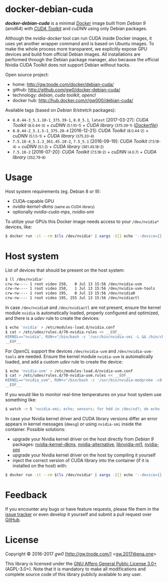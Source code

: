 docker-debian-cuda
==================

***docker-debian-cuda*** is a minimal [*Docker*](http://www.docker.com/) image built from *Debian 9* (amd64) with [*CUDA Toolkit*](http://developer.nvidia.com/cuda-toolkit) and *cuDNN* using only Debian packages.

Although the *nvidia-docker* tool can run CUDA inside Docker images, it uses yet another wrapper command and is based on Ubuntu images. To make the whole process more transparent, we explicitly expose GPU devices and build from official Debian images. All installations are performed through the Debian package manager, also because the official Nvidia CUDA Toolkit does not support Debian without hacks.

Open source project:

- <i class="fa fa-fw fa-home"></i> home: <http://gw.tnode.com/docker/debian-cuda/>
- <i class="fa fa-fw fa-github-square"></i> github: <http://github.com/gw0/docker-debian-cuda/>
- <i class="fa fa-fw fa-laptop"></i> technology: *debian*, *cuda toolkit*, *opencl*
- <i class="fa fa-fw fa-database"></i> docker hub: <http://hub.docker.com/r/gw000/debian-cuda/>

Available tags (based on *Debian 9/stretch* packages):

- `8.0.44-3_5.1.10-1_375.39-1`, `8.0_5.1`, `latest` [2017-03-27]: *CUDA Toolkit* <small>(8.0.44-3)</small> + *cuDNN* <small>(5.1.10-1)</small> + *CUDA library* <small>(375.39-1)</small> ([*Dockerfile*](http://github.com/gw0/docker-debian-cuda/blob/master/Dockerfile))
- `8.0.44-2_5.1.5-1_375.20-4` [2016-12-21]: *CUDA Toolkit* <small>(8.0.44-2)</small> + *cuDNN* <small>(5.1.5-1)</small> + *CUDA library* <small>(375.20-4)</small>
- `7.5.18-4_5.1.3_361.45.18-2`, `7.5_5.1` [2016-09-19]: *CUDA Toolkit* <small>(7.5.18-4)</small> + *cuDNN* <small>(5.1.3)</small> + *CUDA library* <small>(361.45.18-2)</small>
- `7.5.18-2` [2016-07-20]: *CUDA Toolkit* <small>(7.5.18-2)</small> + *cuDNN* <small>(4.0.7)</small> + *CUDA library* <small>(352.79-8)</small>


Usage
=====

Host system requirements (eg. Debian 8 or 9):

- CUDA-capable GPU
- *nvidia-kernel-dkms* <small>(same as CUDA library)</small>
- optionally *nvidia-cuda-mps*, *nvidia-smi*

To utilize your GPUs this Docker image needs access to your `/dev/nvidia*` devices, like:

```bash
$ docker run -it --rm $(ls /dev/nvidia* | xargs -I{} echo '--device={}') gw000/debian-cuda
```


Host system
===========

List of devices that should be present on the host system:

```bash
$ ll /dev/nvidia*
crw-rw---- 1 root video 250,   0 Jul 13 15:56 /dev/nvidia-uvm
crw-rw---- 1 root video 250,   1 Jul 13 15:56 /dev/nvidia-uvm-tools
crw-rw---- 1 root video 195,   0 Jul 13 15:56 /dev/nvidia0
crw-rw---- 1 root video 195, 255 Jul 13 15:56 /dev/nvidiactl
```

In case `/dev/nvidia0` and `/dev/nvidiactl` are not present, ensure the kernel module `nvidia` is automatically loaded, properly configured and optimized, and there is a *udev* rule to create the devices:

```bash
$ echo 'nvidia' > /etc/modules-load.d/nvidia.conf
$ cat > /etc/udev/rules.d/70-nvidia.rules << __EOF__
KERNEL=="nvidia", RUN+="/bin/bash -c '/usr/bin/nvidia-smi -L && /bin/chmod 0660 /dev/nvidia* && /bin/chgrp video /dev/nvidia*'"
__EOF__
```

For *OpenCL* support the devices `/dev/nvidia-uvm` and `/dev/nvidia-uvm-tools` are needed. Ensure the kernel module `nvidia-uvm` is automatically loaded, and add a custom *udev* rule to create the device:

```bash
$ echo 'nvidia-uvm' > /etc/modules-load.d/nvidia-uvm.conf
$ cat > /etc/udev/rules.d/70-nvidia-uvm.rules << __EOF__
KERNEL=="nvidia_uvm", RUN+="/bin/bash -c '/usr/bin/nvidia-modprobe -c0 -u && /bin/chmod 0660 /dev/nvidia-uvm* && /bin/chgrp video /dev/nvidia-uvm*'"
__EOF__
```

If you would like to monitor real-time temperatures on your host system use something like:

```bash
$ watch -n 5 'nvidia-smi; echo; sensors; for hdd in /dev/sd?; do echo -n "$hdd  "; smartctl -A $hdd | grep Temperature_Celsius; done'
```

In case your Nvidia kernel driver and CUDA library versions differ an error appears in kernel messages (`dmesg`) or using `nvidia-smi` inside the container. Possible solutions:

- upgrade your Nvidia kernel driver on the host directly from *Debian 9* packages: [nvidia-kernel-dkms](https://packages.debian.org/stretch/amd64/nvidia-kernel-dkms), [nvidia-alternative](https://packages.debian.org/stretch/amd64/nvidia-alternative), [libnvidia-ml1](https://packages.debian.org/stretch/amd64/libnvidia-ml1), [nvidia-smi](https://packages.debian.org/stretch/amd64/nvidia-smi)
- upgrade your Nvidia kernel driver on the host by compiling it yourself
- inject the correct version of CUDA library into the container (if it is installed on the host) with:

```bash
$ docker run -it --rm $(ls /dev/nvidia* | xargs -I{} echo '--device={}') $(ls /usr/lib/x86_64-linux-gnu/{libcuda,libnvidia}* | xargs -I{} echo '-v {}:{}:ro') gw000/debian-cuda
```

Feedback
========

If you encounter any bugs or have feature requests, please file them in the [issue tracker](http://github.com/gw0/docker-debian-cuda/issues/) or even develop it yourself and submit a pull request over [GitHub](http://github.com/gw0/docker-debian-cuda/).


License
=======

Copyright &copy; 2016-2017 *gw0* [<http://gw.tnode.com/>] &lt;<gw.2017@ena.one>&gt;

This library is licensed under the [GNU Affero General Public License 3.0+](LICENSE_AGPL-3.0.txt) (AGPL-3.0+). Note that it is mandatory to make all modifications and complete source code of this library publicly available to any user.
